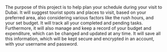 
The purpose of this project is to help plan your schedule during your visit to
Dubai. It will suggest tourist spots and places to visit, based on your preferred
area, also considering various factors like the rush hours, and your set budget. It
will track all your completed and pending tasks. Furthermore, it will also
manage and keep a record of your budget and expenditure, which can be
changed and updated at any time. It will save all this information, which will
be kept secure and encrypted in an account, with your username and password.
